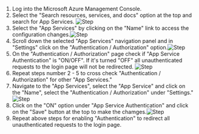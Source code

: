 1. Log into the Microsoft Azure Management Console.
2. Select the "Search resources, services, and docs" option at the top and search for App Services. ![Step](/resources/azure/appservice/authentication-enabled/step2.png)
3. Select the "App Services" by clicking on the "Name" link to access the configuration changes.![Step](/resources/azure/appservice/authentication-enabled/step3.png)
4. Scroll down the selected "App Services" navigation panel and in "Settings" click on the "Authentication / Authorization" option.![Step](/resources/azure/appservice/authentication-enabled/step4.png)
5. On the "Authentication / Authorization" page check if "App Service Authentication" is "ON/OFF". If it's turned "OFF" all unauthenticated requests to the login page will not be redirected. ![Step](/resources/azure/appservice/authentication-enabled/step5.png)
6. Repeat steps number 2 - 5 to cross check "Authentication / Authorization" for other "App Services."</br>
7. Navigate to the "App Services", select the "App Service" and click on the "Name", select the "Authentication / Authorization" under "Settings."![Step](/resources/azure/appservice/authentication-enabled/step7.png)
8. Click on the "ON" option under "App Service Authentication" and click on the "Save" button at the top to make the chamges.![Step](/resources/azure/appservice/authentication-enabled/step8.png)
9. Repeat above steps for enabling "Authentication" to redirect all unauthenticated requests to the login page.